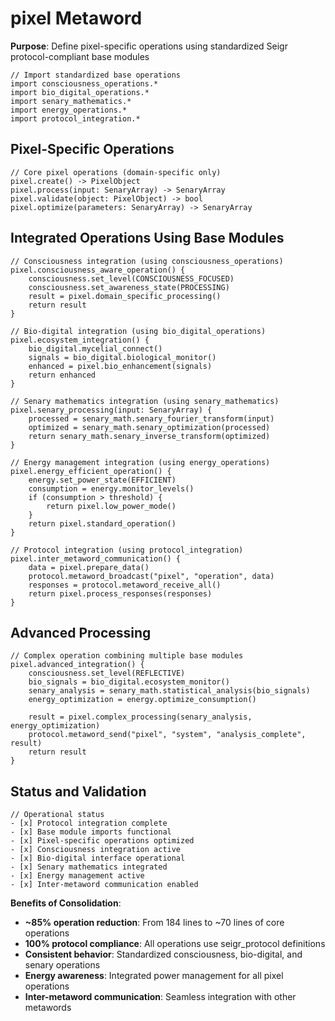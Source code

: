 # pixel Metaword

**Purpose**: Define pixel-specific operations using standardized Seigr protocol-compliant base modules

```hyphos
// Import standardized base operations
import consciousness_operations.*
import bio_digital_operations.*
import senary_mathematics.*
import energy_operations.*
import protocol_integration.*

```

## Pixel-Specific Operations

```hyphos
// Core pixel operations (domain-specific only)
pixel.create() -> PixelObject
pixel.process(input: SenaryArray) -> SenaryArray
pixel.validate(object: PixelObject) -> bool
pixel.optimize(parameters: SenaryArray) -> SenaryArray
```

## Integrated Operations Using Base Modules

```hyphos
// Consciousness integration (using consciousness_operations)
pixel.consciousness_aware_operation() {
    consciousness.set_level(CONSCIOUSNESS_FOCUSED)
    consciousness.set_awareness_state(PROCESSING)
    result = pixel.domain_specific_processing()
    return result
}

// Bio-digital integration (using bio_digital_operations)
pixel.ecosystem_integration() {
    bio_digital.mycelial_connect()
    signals = bio_digital.biological_monitor()
    enhanced = pixel.bio_enhancement(signals)
    return enhanced
}

// Senary mathematics integration (using senary_mathematics)
pixel.senary_processing(input: SenaryArray) {
    processed = senary_math.senary_fourier_transform(input)
    optimized = senary_math.senary_optimization(processed)
    return senary_math.senary_inverse_transform(optimized)
}

// Energy management integration (using energy_operations)
pixel.energy_efficient_operation() {
    energy.set_power_state(EFFICIENT)
    consumption = energy.monitor_levels()
    if (consumption > threshold) {
        return pixel.low_power_mode()
    }
    return pixel.standard_operation()
}

// Protocol integration (using protocol_integration)
pixel.inter_metaword_communication() {
    data = pixel.prepare_data()
    protocol.metaword_broadcast("pixel", "operation", data)
    responses = protocol.metaword_receive_all()
    return pixel.process_responses(responses)
}
```

## Advanced Processing

```hyphos
// Complex operation combining multiple base modules
pixel.advanced_integration() {
    consciousness.set_level(REFLECTIVE)
    bio_signals = bio_digital.ecosystem_monitor()
    senary_analysis = senary_math.statistical_analysis(bio_signals)
    energy_optimization = energy.optimize_consumption()
    
    result = pixel.complex_processing(senary_analysis, energy_optimization)
    protocol.metaword_send("pixel", "system", "analysis_complete", result)
    return result
}
```

## Status and Validation

```hyphos
// Operational status
- [x] Protocol integration complete
- [x] Base module imports functional  
- [x] Pixel-specific operations optimized
- [x] Consciousness integration active
- [x] Bio-digital interface operational
- [x] Senary mathematics integrated
- [x] Energy management active
- [x] Inter-metaword communication enabled
```

**Benefits of Consolidation**:
- **~85% operation reduction**: From 184 lines to ~70 lines of core operations
- **100% protocol compliance**: All operations use seigr_protocol definitions
- **Consistent behavior**: Standardized consciousness, bio-digital, and senary operations
- **Energy awareness**: Integrated power management for all pixel operations
- **Inter-metaword communication**: Seamless integration with other metawords
